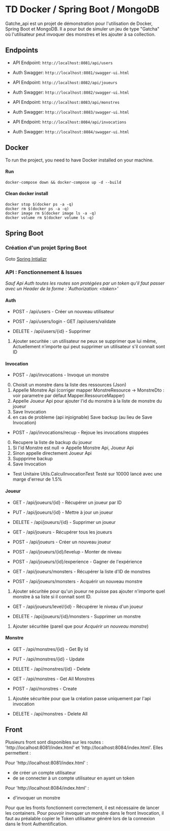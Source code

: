 # TD Docker / Spring Boot / MongoDB

Gatche_api est un projet de démonstration pour l'utilisation de Docker, Spring Boot et MongoDB.
Il a pour but de simuler un jeu de type "Gatcha" où l'utilisateur peut invoquer des monstres et les ajouter à sa collection.

## Endpoints

- API Endpoint: `http://localhost:8081/api/users`
- Auth Swagger: `http://localhost:8081/swagger-ui.html`

- API Endpoint: `http://localhost:8082/api/joueurs`
- Auth Swagger: `http://localhost:8082/swagger-ui.html`

- API Endpoint: `http://localhost:8083/api/monstres`
- Auth Swagger: `http://localhost:8083/swagger-ui.html`

- API Endpoint: `http://localhost:8084/api/invocations`
- Auth Swagger: `http://localhost:8084/swagger-ui.html`

## Docker

To run the project, you need to have Docker installed on your machine.

#### Run

```shell
docker-compose down && docker-compose up -d --build
```

#### Clean docker install

```shell
docker stop $(docker ps -a -q)
docker rm $(docker ps -a -q)
docker image rm $(docker image ls -a -q)
docker volume rm $(docker volume ls -q)
```

## Spring Boot

### Création d'un projet Spring Boot

Goto [Spring Intializr](https://start.spring.io/)

### API : Fonctionnement & Issues

*Sauf Api Auth toutes les routes son protégées par un token qu'il faut passer avec un Header de la forme : 'Authorization: <token<token>>'*

#### Auth

- POST - /api/users - Créer un nouveau utilisateur

- POST - /api/users/login - GET /api/users/validate

- DELETE - /api/users/{id} - Supprimer
1) Ajouter securitée : un utilisateur ne peux se supprimer que lui même, Actuellement n'importe qui peut supprimer un utilisateur s'il connait sont ID

#### Invocation

- POST - /api/invocations - Invoque un monstre
0) Choisit un monstre dans la liste des ressources (Json)
1) Appelle Monstre Api (corriger mapper MonstreResource -> MonstreDto : voir parametre par défaut Mapper.RessourceMapper)
2) Appelle Joueur Api pour ajouter l'id du monstre à la liste de monstre du joueur
3) Save Invocation
4) en cas de probleme (api injoignable) Save backup (au lieu de Save Invocation)

- POST - /api/invocations/recup - Rejoue les invocations stoppées
0) Recupere la liste de backup du joueur
1) Si l'id Monstre est null -> Appelle Monstre Api, Joueur Api
2) Sinon appelle directement Joueur Api
3) Suppprime backup
4) Save Invocation

- Test Unitaire Utils.CalculInvocationTest
Testé sur 10000 lancé avec une marge d'erreur de 1.5%

#### Joueur

- GET - /api/joueurs/{id} - Récupérer un joueur par ID

- PUT - /api/joueurs/{id} - Mettre à jour un joueur

- DELETE - /api/joueurs/{id} - Supprimer un joueur

- GET - /api/joueurs - Récupérer tous les joueurs

- POST - /api/joueurs - Créer un nouveau joueur

- POST - /api/joueurs/{id}/levelup - Monter de niveau

- POST - /api/joueurs/{id}/experience - Gagner de l'expérience

- GET - /api/joueurs/monsters - Récupérer la liste d'ID de monstres

- POST - /api/joueurs/monsters - Acquérir un nouveau monstre
1) Ajouter sécuritée pour qu'un joueur ne puisse pas ajouter n'importe quel monstre à sa liste si il connait sont ID.

- GET - /api/joueurs/level/{id} - Récupérer le niveau d'un joueur

- DELETE - /api/joueurs/{id}/monsters - Supprimer un monstre
1) Ajouter sécuritée (pareil que pour  *Acquérir un nouveau monstre*)

#### Monstre

- GET - /api/monstres/{id} - Get By Id

- PUT - /api/monstres/{id} - Update

- DELETE - /api/monstres/{id} - Delete

- GET - /api/monstres - Get All Monstres

- POST - /api/monstres - Create
1) Ajoutée sécuritée pour que la création passe uniquement par l'api invocation

- DELETE - /api/monstres - Delete All

## Front
 
Plusieurs front sont disponibles sur les routes : 'http://localhost:8081/index.html' et 'http://localhost:8084/index.html'. Elles permettent :

Pour 'http://localhost:8081/index.html' :

- de créer un compte utilisateur
- de se connecter à un compte utilisateur en ayant un token

Pour 'http://localhost:8084/index.html' :
- d'invoquer un monstre

Pour que les fronts fonctionnent correctement, il est nécessaire de lancer les containers.
Pour pouvoir invoquer un monstre dans le front Invocation, il faut au préalable copier le Token utilisateur généré lors de la connexion dans le front Authentification.

